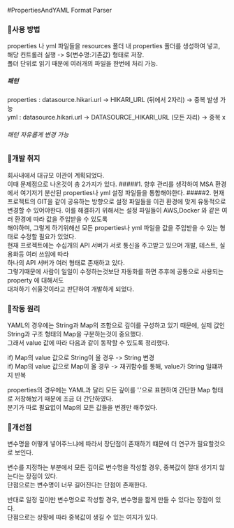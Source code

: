 #PropertiesAndYAML Format Parser

### 📌사용 방법
properties 나 yml 파일들을 resources 폴더 내 properties 폴더를 생성하여 넣고,  
해당 컨트롤러 실행 -> ${변수명:기존값} 형태로 저장.  
폴더 단위로 읽기 때문에 여러개의 파일을 한번에 처리 가능.
##### 패턴
properties : datasource.hikari.url -> HIKARI_URL (뒤에서 2자리) -> 중복 발생 가능  
yml : datasource.hikari.url -> DATASOURCE_HIKARI_URL (모든 자리) -> 중복 x
###### 패턴 자유롭게 변경 가능
### 📌개발 취지
회사내에서 대규모 이관이 계획되었다.  
이때 문제점으로 나온것이 총 2가지가 있다.
#####1. 향후 관리를 생각하여 MSA 환경에서 여기저기 분산된 properties나 yml 설정 파일들을 통합해야한다.
#####2. 현재 프로젝트의 GIT을 같이 공유하는 방향으로 설정 파일들을 이관 환경에 맞게 유동적으로 변경할 수 있어야한다.
이를 해결하기 위해서는 설정 파일들이 AWS,Docker 와 같은 여러 환경에 따라 값을 주입받을 수 있도록  
해야하며, 그렇게 하기위해선 모든 properties나 yml 파일을 값을 주입받을 수 있는 형태로 수정할 필요가 있었다.  
현재 프로젝트에는 수십개의 API 서버가 서로 통신을 주고받고 있으며 개발, 테스트, 실용화등 여러 쓰임에 따라   
하나의 API 서버가 여러 형태로 존재하고 있다.  
그렇기때문에 사람이 일일이 수정하는것보단 자동화를 하면 추후에 공통으로 사용되는 property 에 대해서도  
대처하기 쉬울것이라고 판단하여 개발하게 되었다.


### 📌작동 원리
YAML의 경우에는 String과 Map의 조합으로 깊이를 구성하고 있기 때문에, 실제 값인 String과 구조 형태의 Map을 구분하는것이 중요했다.  
그래서 value 값에 따라 다음과 같이 동작할 수 있도록 정리했다.  

if) Map의 value 값으로 String이 올 경우 -> String 변경  
if) Map의 value 값으로 Map이 올 경우 -> 재귀함수를 통해, value가 String 일떄까지 반복

properties의 경우에는 YAML과 달리 모든 깊이를 '.'으로 표현하여 간단한 Map 형태로 저장해놨기 때문에 조금 더 간단하였다.  
분기가 따로 필요없이 Map의 모든 값들을 변경만 해주었다.

### 📌개선점
변수명을 어떻게 넣어주느냐에 따라서 장단점이 존재하기 떄문에 더 연구가 필요할것으로 보인다.  

변수를 지정하는 부분에서 모든 깊이로 변수명을 작성할 경우, 중복값이 절대 생기지 않는다는 장점이 있다.  
단점으로는 변수명이 너무 길어진다는 단점이 존재한다.  

반대로 일정 깊이만 변수명으로 작성할 경우, 변수명을 짧게 만들 수 있다는 장점이 있다.  
단점으로는 상황에 따라 중복값이 생길 수 있는 여지가 있다.